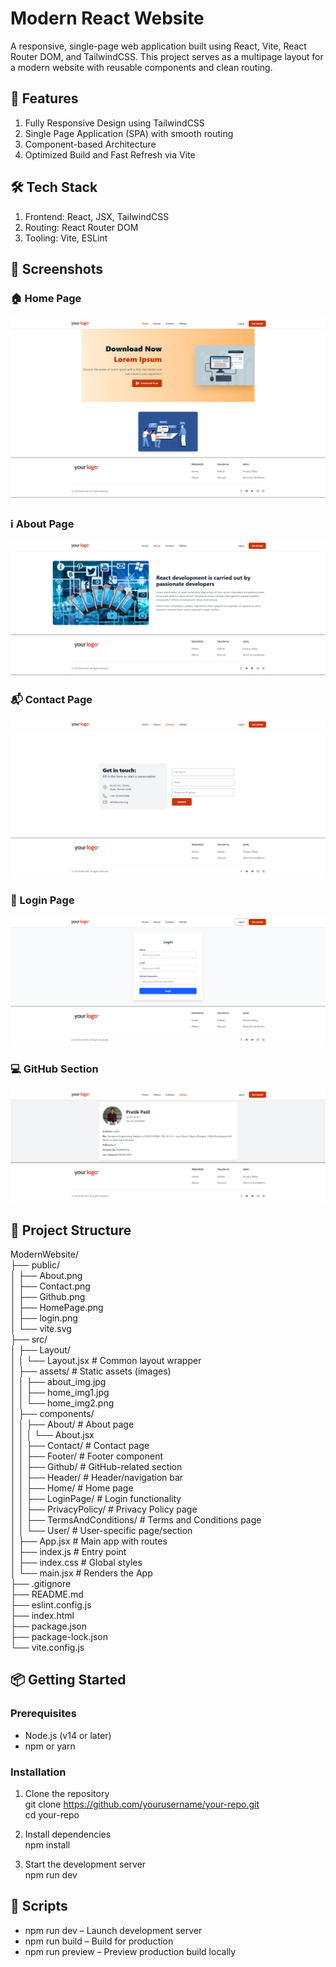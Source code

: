 # Modern React Website

A responsive, single-page web application built using React, Vite, React Router DOM, and TailwindCSS. This project serves as a multipage layout for a modern website with reusable components and clean routing.

## 🚀 Features
1. Fully Responsive Design using TailwindCSS  
2. Single Page Application (SPA) with smooth routing  
3. Component-based Architecture  
4. Optimized Build and Fast Refresh via Vite  

## 🛠️ Tech Stack
1. Frontend: React, JSX, TailwindCSS  
2. Routing: React Router DOM  
3. Tooling: Vite, ESLint  


## 📸 Screenshots

### 🏠 Home Page
![Home Page](public/HomePage.png)

### ℹ️ About Page
![About Page](public/About.png)

### 📬 Contact Page
![Contact Page](public/Contact.png)

### 🔐 Login Page
![Login Page](public/login.png)

### 💻 GitHub Section
![GitHub Section](public/Github.png)

## 📁 Project Structure

ModernWebsite/  
├── public/  
│   ├── About.png  
│   ├── Contact.png  
│   ├── Github.png  
│   ├── HomePage.png  
│   ├── login.png  
│   └── vite.svg  
├── src/  
│   ├── Layout/  
│   │   └── Layout.jsx              # Common layout wrapper  
│   ├── assets/                    # Static assets (images)  
│   │   ├── about_img.jpg  
│   │   ├── home_img1.jpg  
│   │   └── home_img2.png  
│   ├── components/  
│   │   ├── About/                 # About page  
│   │   │   └── About.jsx  
│   │   ├── Contact/               # Contact page  
│   │   ├── Footer/                # Footer component  
│   │   ├── Github/                # GitHub-related section  
│   │   ├── Header/                # Header/navigation bar  
│   │   ├── Home/                  # Home page  
│   │   ├── LoginPage/             # Login functionality  
│   │   ├── PrivacyPolicy/         # Privacy Policy page  
│   │   ├── TermsAndConditions/    # Terms and Conditions page  
│   │   └── User/                  # User-specific page/section  
│   ├── App.jsx                    # Main app with routes  
│   ├── index.js                   # Entry point  
│   ├── index.css                  # Global styles  
│   └── main.jsx                   # Renders the App  
├── .gitignore  
├── README.md  
├── eslint.config.js  
├── index.html  
├── package.json  
├── package-lock.json  
└── vite.config.js  

## 📦 Getting Started

### Prerequisites
- Node.js (v14 or later)  
- npm or yarn  

### Installation
1. Clone the repository  
   git clone https://github.com/yourusername/your-repo.git  
   cd your-repo  

2. Install dependencies  
   npm install  

3. Start the development server  
   npm run dev  

## 📜 Scripts
- npm run dev – Launch development server  
- npm run build – Build for production  
- npm run preview – Preview production build locally  

